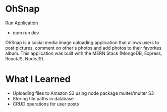 # OhSnap
Run Application 
- npm run dev

OhSnap is a social media image uploading application that allows users to post pictures, comment on other's photos and add photos to their favorites album.
This application was built with the MERN Stack (MongoDB, Express, ReactJS, NodeJS).

# What I Learned

- Uploading files to Amazon S3 using node package multer/multer S3
- Storing file paths in database
- CRUD operations for user posts
